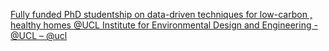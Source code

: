 [Fully funded PhD studentship on data-driven techniques for low-carbon , healthy homes   @UCL Institute for Environmental Design and Engineering - @UCL – @ucl](https://qi.tc/qi/110329)